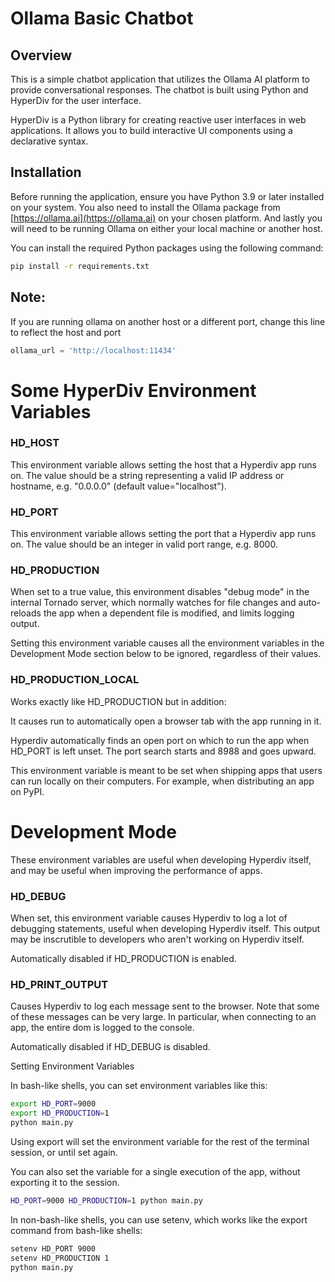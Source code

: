 # Ollama Basic Chatbot

## Overview

This is a simple chatbot application that utilizes the Ollama AI platform to provide conversational responses. The chatbot is built using Python and HyperDiv for the user interface.

HyperDiv is a Python library for creating reactive user interfaces in web applications. It allows you to build interactive UI components using a declarative syntax.

## Installation

Before running the application, ensure you have Python 3.9 or later installed on your system. You also need to install the Ollama package from [https://ollama.ai](https://ollama.ai) on your chosen platform. And lastly you will need to be running Ollama on either your local machine or another host.

You can install the required Python packages using the following command:

```bash
pip install -r requirements.txt
```

## Note:

If you are running ollama on another host or a different port, change this line to reflect the host and port

```python
ollama_url = 'http://localhost:11434'
```

# Some HyperDiv Environment Variables

### HD_HOST

This environment variable allows setting the host that a Hyperdiv app runs on. The value should be a string representing a valid IP address or hostname, e.g. "0.0.0.0" (default value="localhost").

### HD_PORT

This environment variable allows setting the port that a Hyperdiv app runs on. The value should be an integer in valid port range, e.g. 8000.

### HD_PRODUCTION

When set to a true value, this environment disables "debug mode" in the internal Tornado server, which normally watches for file changes and auto-reloads the app when a dependent file is modified, and limits logging output.

Setting this environment variable causes all the environment variables in the Development Mode section below to be ignored, regardless of their values.

### HD_PRODUCTION_LOCAL

Works exactly like HD_PRODUCTION but in addition:

It causes run to automatically open a browser tab with the app running in it.

Hyperdiv automatically finds an open port on which to run the app when HD_PORT is left unset. The port search starts and 8988 and goes upward.

This environment variable is meant to be set when shipping apps that users can run locally on their computers. For example, when distributing an app on PyPI.

# Development Mode

These environment variables are useful when developing Hyperdiv itself, and may be useful when improving the performance of apps.

### HD_DEBUG
When set, this environment variable causes Hyperdiv to log a lot of debugging statements, useful when developing Hyperdiv itself. This output may be inscrutible to developers who aren't working on Hyperdiv itself.

Automatically disabled if HD_PRODUCTION is enabled.

### HD_PRINT_OUTPUT
Causes Hyperdiv to log each message sent to the browser. Note that some of these messages can be very large. In particular, when connecting to an app, the entire dom is logged to the console.

Automatically disabled if HD_DEBUG is disabled.

Setting Environment Variables

In bash-like shells, you can set environment variables like this:

```bash
export HD_PORT=9000
export HD_PRODUCTION=1
python main.py
```

Using export will set the environment variable for the rest of the terminal session, or until set again.

You can also set the variable for a single execution of the app, without exporting it to the session.

```bash
HD_PORT=9000 HD_PRODUCTION=1 python main.py
```

In non-bash-like shells, you can use setenv, which works like the export command from bash-like shells:

```bash
setenv HD_PORT 9000
setenv HD_PRODUCTION 1
python main.py
```